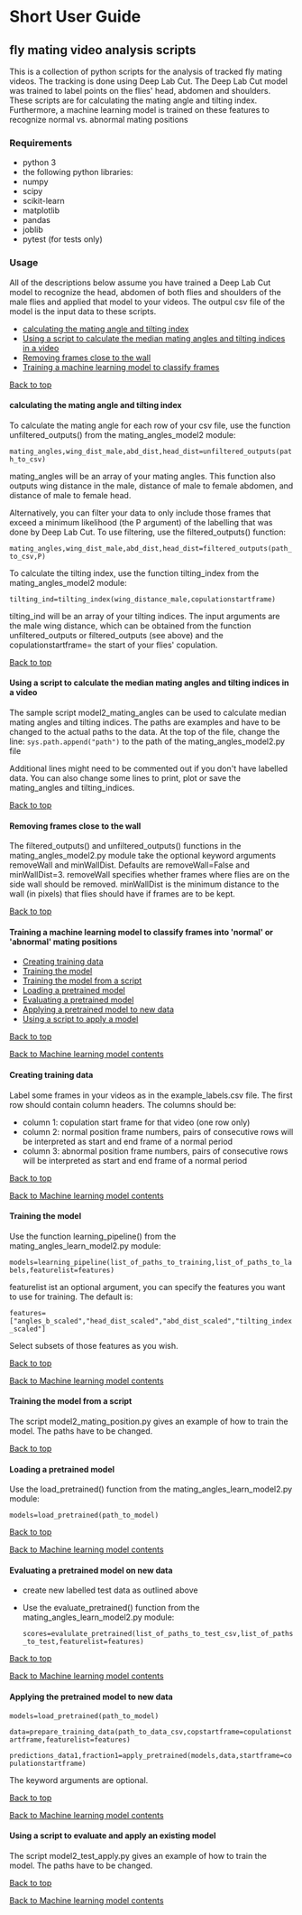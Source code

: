 # Short User Guide

<a name="top"></a>

## fly mating video analysis scripts

This is a collection of python scripts for the analysis of tracked fly mating videos.
The tracking is done using Deep Lab Cut. The Deep Lab Cut model was trained to label
points on the flies' head, abdomen and shoulders. These scripts are for calculating
the mating angle and tilting index. Furthermore, a machine learning model is trained
on these features to recognize normal vs. abnormal mating positions

### Requirements

* python 3
* the following python libraries:
* numpy
* scipy
* scikit-learn
* matplotlib
* pandas
* joblib
* pytest (for tests only)

### Usage

All of the descriptions below assume you have trained a Deep Lab Cut model to recognize the head, abdomen of both flies and shoulders of the male flies and applied that model to your videos. The outpul csv file of the model is the input data to these scripts.

* [calculating the mating angle and tilting index](#matingangle)
* [Using a script to calculate the median mating angles and tilting indices in a video](#medianma)
* [Removing frames close to the wall](#removewall)
* [Training a machine learning model to classify frames](#ml)

[Back to top](#top)

<a name="matingangle"></a>

#### calculating the mating angle and tilting index

To calculate the mating angle for each row of your csv file, use the function unfiltered_outputs() from the mating_angles_model2 module:

`mating_angles,wing_dist_male,abd_dist,head_dist=unfiltered_outputs(path_to_csv)`

mating_angles will be an array of your mating angles. This function also outputs wing distance in the male, distance of male to female abdomen, and distance of male to female head.

Alternatively, you can filter your data to only include those frames that exceed a minimum likelihood (the P argument) of the labelling that was done by Deep Lab Cut. To use filtering, use the filtered_outputs() function:

`mating_angles,wing_dist_male,abd_dist,head_dist=filtered_outputs(path_to_csv,P)`

To calculate the tilting index, use the function tilting_index from the mating_angles_model2 module:

`tilting_ind=tilting_index(wing_distance_male,copulationstartframe)`

tilting_ind will be an array of your tilting indices. The input arguments are the male wing distance, which can be obtained from the function unfiltered_outputs or filtered_outputs (see above) and the copulationstartframe= the start of your flies' copulation.

[Back to top](#top)

<a name="medianma"></a>

#### Using a script to calculate the median mating angles and tilting indices in a video

The sample script  model2_mating_angles can be used to calculate median mating angles and tilting indices. The paths are examples and have to be changed to the actual paths to the data. At the top of the file, change the line:
`sys.path.append("path")`
to the path of the mating_angles_model2.py file

Additional lines might need to be commented out if you don't have labelled data. You can also change some lines to print, plot or save the mating_angles and tilting_indices.

[Back to top](#top)

<a name="removewall"></a>

#### Removing frames close to the wall

The filtered_outputs() and unfiltered_outputs() functions in the mating_angles_model2.py module take the optional keyword arguments removeWall and minWallDist. Defaults are removeWall=False and minWallDist=3. removeWall specifies whether frames where flies are on the side wall should be removed. minWallDist is the minimum distance to the wall (in pixels) that flies should have if frames are to be kept.

[Back to top](#top)

<a name="ml"></a>

#### Training a machine learning model to classify frames into 'normal' or 'abnormal' mating positions

* [Creating training data](#traindata)
* [Training the model](#train)
* [Training the model from a script](#trainscript)
* [Loading a pretrained model](#loadmodel)
* [Evaluating a pretrained model](#evalmodel)
* [Applying a pretrained model to new data](#applymodel)
* [Using a script to apply a model](#applyscript)

[Back to top](#top)

[Back to Machine learning model contents](#ml)

<a name="traindata"></a>

#### Creating training data

Label some frames in your videos as in the example_labels.csv file. The first row should contain column headers. The columns should be:

* column 1: copulation start frame for that video (one row only)
* column 2: normal position frame numbers, pairs of consecutive rows will be interpreted as start and end frame of a normal period
* column 3: abnormal position frame numbers, pairs of consecutive rows will be interpreted as start and end frame of a normal period

[Back to top](#top)

[Back to Machine learning model contents](#ml)

<a name="train"></a>

#### Training the model

Use the function learning_pipeline() from the mating_angles_learn_model2.py module:

`models=learning_pipeline(list_of_paths_to_training,list_of_paths_to_labels,featurelist=features)`

featurelist ist an optional argument, you can specify the features you want to use for training. The default is:

`features=["angles_b_scaled","head_dist_scaled","abd_dist_scaled","tilting_index_scaled"]`

Select subsets of those features as you wish.

[Back to top](#top)

[Back to Machine learning model contents](#ml)

<a name="trainscript"></a>

#### Training the model from a script

The script model2_mating_position.py gives an example of how to train the model. The paths have to be changed.

[Back to top](#top)

<a name="loadmodel"></a>

#### Loading a pretrained model

Use the load_pretrained() function from the mating_angles_learn_model2.py module:

`models=load_pretrained(path_to_model)`

[Back to top](#top)

[Back to Machine learning model contents](#ml)

<a name="evalmodel"></a>

#### Evaluating a pretrained model on new data

* create new labelled test data as outlined above
* Use the evaluate_pretrained() function from the mating_angles_learn_model2.py module: 

    `scores=evalulate_pretrained(list_of_paths_to_test_csv,list_of_paths_to_test,featurelist=features)`

[Back to top](#top)

[Back to Machine learning model contents](#ml)

<a name=#applymodel></a>

#### Applying the pretrained model to new data

`models=load_pretrained(path_to_model)`

`data=prepare_training_data(path_to_data_csv,copstartframe=copulationstartframe,featurelist=features)`

`predictions_data1,fraction1=apply_pretrained(models,data,startframe=copulationstartframe)`

The keyword arguments are optional.

[Back to top](#top)

[Back to Machine learning model contents](#ml)

<a name="applyscript"></a>

#### Using a script to evaluate and apply an existing model

The script model2_test_apply.py gives an example of how to train the model. The paths have to be changed.

[Back to top](#top)

[Back to Machine learning model contents](#ml)
